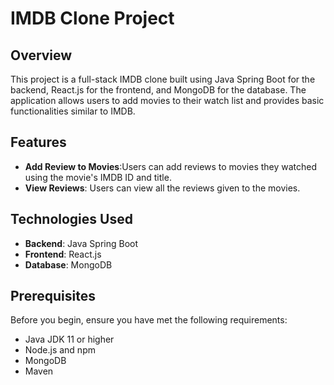 # IMDB Clone Project

## Overview

This project is a full-stack IMDB clone built using Java Spring Boot for the backend, React.js for the frontend, and MongoDB for the database. The application allows users to add movies to their watch list and provides basic functionalities similar to IMDB.

## Features

- **Add Review to Movies**:Users can add reviews to movies they watched using the movie's IMDB ID and title.
- **View Reviews**: Users can view all the reviews given to the movies.

## Technologies Used

- **Backend**: Java Spring Boot
- **Frontend**: React.js
- **Database**: MongoDB

## Prerequisites

Before you begin, ensure you have met the following requirements:

- Java JDK 11 or higher
- Node.js and npm
- MongoDB
- Maven

